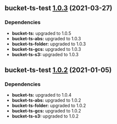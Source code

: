 ## bucket-ts-test [1.0.3](https://github.com/itaylor/bucket-ts/compare/bucket-ts-test@1.0.2...bucket-ts-test@1.0.3) (2021-03-27)





### Dependencies

* **bucket-ts:** upgraded to 1.0.5
* **bucket-ts-abs:** upgraded to 1.0.3
* **bucket-ts-folder:** upgraded to 1.0.3
* **bucket-ts-gcs:** upgraded to 1.0.3
* **bucket-ts-s3:** upgraded to 1.0.3

## bucket-ts-test [1.0.2](https://github.com/itaylor/bucket-ts/compare/bucket-ts-test@1.0.1...bucket-ts-test@1.0.2) (2021-01-05)





### Dependencies

* **bucket-ts:** upgraded to 1.0.4
* **bucket-ts-abs:** upgraded to 1.0.2
* **bucket-ts-folder:** upgraded to 1.0.2
* **bucket-ts-gcs:** upgraded to 1.0.2
* **bucket-ts-s3:** upgraded to 1.0.2
